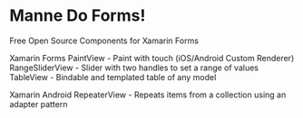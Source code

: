 # Manne Do Forms!
Free Open Source Components for Xamarin Forms

Xamarin Forms
PaintView - Paint with touch (iOS/Android Custom Renderer)
RangeSliderView - Slider with two handles to set a range of values
TableView - Bindable and templated table of any model

Xamarin Android
RepeaterView - Repeats items from a collection using an adapter pattern
